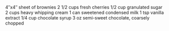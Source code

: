 4″x4″ sheet of brownies
2 1/2 cups fresh cherries
1/2 cup granulated sugar
2 cups heavy whipping cream
1 can sweetened condensed milk
1 tsp vanilla extract
1/4 cup chocolate syrup
3 oz semi-sweet chocolate, coarsely chopped